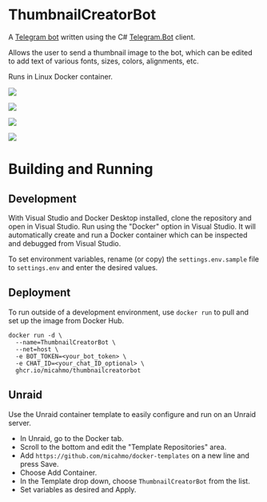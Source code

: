 # ThumbnailCreatorBot

A [Telegram bot](https://core.telegram.org/bots) written using the C# [Telegram.Bot](https://github.com/TelegramBots/Telegram.Bot) client.

Allows the user to send a thumbnail image to the bot, which can be edited to add text of various fonts, sizes, colors, alignments, etc.

Runs in Linux Docker container.

![](https://i.imgur.com/IkM4xXB.png)

![](https://i.imgur.com/Ge36EGH.png)

![](https://i.imgur.com/Lw8ZJI6.png)

![](https://i.imgur.com/LucBCOR.png)

# Building and Running

## Development
With Visual Studio and Docker Desktop installed, clone the repository and open in Visual Studio. Run using the "Docker" option in Visual Studio. It will automatically create and run a Docker container which can be inspected and debugged from Visual Studio.

To set environment variables, rename (or copy) the `settings.env.sample` file to `settings.env` and enter the desired values.

## Deployment
To run outside of a development environment, use `docker run` to pull and set up the image from Docker Hub.
```
docker run -d \
  --name=ThumbnailCreatorBot \
  --net=host \
  -e BOT_TOKEN=<your_bot_token> \
  -e CHAT_ID=<your_chat_ID_optional> \
  ghcr.io/micahmo/thumbnailcreatorbot
```

## Unraid
Use the Unraid container template to easily configure and run on an Unraid server.

- In Unraid, go to the Docker tab.
- Scroll to the bottom and edit the "Template Repositories" area.
- Add `https://github.com/micahmo/docker-templates` on a new line and press Save.
- Choose Add Container.
- In the Template drop down, choose `ThumbnailCreatorBot` from the list.
- Set variables as desired and Apply.
